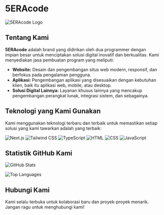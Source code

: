# 5ERAcode

![5ERAcode Logo](https://your-logo-link-here.com)

## Tentang Kami

**5ERAcode** adalah brand yang didirikan oleh dua programmer dengan impian besar untuk menciptakan solusi digital inovatif dan berkualitas. Kami menyediakan jasa pembuatan program yang meliputi:

- **Website:** Desain dan pengembangan situs web modern, responsif, dan berfokus pada pengalaman pengguna.
- **Aplikasi:** Pengembangan aplikasi yang disesuaikan dengan kebutuhan klien, baik itu aplikasi web, mobile, atau desktop.
- **Solusi Digital Lainnya:** Layanan khusus lainnya yang mencakup pengembangan perangkat lunak, integrasi sistem, dan sebagainya.

## Teknologi yang Kami Gunakan

Kami menggunakan teknologi terbaru dan terbaik untuk memastikan setiap solusi yang kami tawarkan adalah yang terbaik:

![Next.js](https://img.shields.io/badge/Next.js-000000?style=for-the-badge&logo=nextdotjs&logoColor=white)
![Tailwind CSS](https://img.shields.io/badge/TailwindCSS-38B2AC?style=for-the-badge&logo=tailwind-css&logoColor=white)
![TypeScript](https://img.shields.io/badge/TypeScript-007ACC?style=for-the-badge&logo=typescript&logoColor=white)
![HTML](https://img.shields.io/badge/HTML5-E34F26?style=for-the-badge&logo=html5&logoColor=white)
![CSS](https://img.shields.io/badge/CSS3-1572B6?style=for-the-badge&logo=css3&logoColor=white)
![JavaScript](https://img.shields.io/badge/JavaScript-F7DF1E?style=for-the-badge&logo=javascript&logoColor=black)

## Statistik GitHub Kami

![GitHub Stats](https://github-readme-stats.vercel.app/api?username=5sera-Code&show_icons=true&theme=radical)

![Top Languages](https://github-readme-stats.vercel.app/api/top-langs/?username=5sera-Code&layout=compact&theme=radical)

## Hubungi Kami

Kami selalu terbuka untuk kolaborasi baru dan proyek-proyek menarik. Jangan ragu untuk menghubungi kami!
